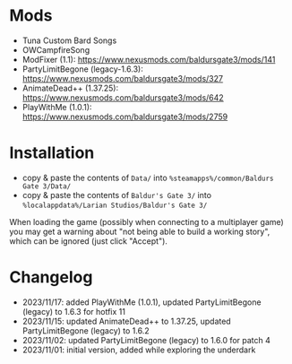 # Mods
  - Tuna Custom Bard Songs
  - OWCampfireSong
  - ModFixer (1.1): https://www.nexusmods.com/baldursgate3/mods/141
  - PartyLimitBegone (legacy-1.6.3): https://www.nexusmods.com/baldursgate3/mods/327
  - AnimateDead++ (1.37.25): https://www.nexusmods.com/baldursgate3/mods/642
  - PlayWithMe (1.0.1): https://www.nexusmods.com/baldursgate3/mods/2759

# Installation
  - copy & paste the contents of `Data/` into `%steamapps%/common/Baldurs Gate 3/Data/`
  - copy & paste the contents of `Baldur's Gate 3/` into `%localappdata%/Larian Studios/Baldur's Gate 3/`
  
When loading the game (possibly when connecting to a multiplayer game) you may get a warning about "not being able to build a working story", which can be ignored (just click "Accept").

# Changelog
  - 2023/11/17: added PlayWithMe (1.0.1), updated PartyLimitBegone (legacy) to 1.6.3 for hotfix 11
  - 2023/11/15: updated AnimateDead++ to 1.37.25, updated PartyLimitBegone (legacy) to 1.6.2
  - 2023/11/02: updated PartyLimitBegone (legacy) to 1.6.0 for patch 4
  - 2023/11/01: initial version, added while exploring the underdark

